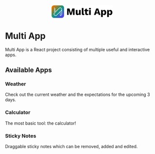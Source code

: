 <p align="center">
  <img src="readme/logo.png" alt="drawing" width="200"/>
</p>

# Multi App

Multi App is a React project consisting of multiple useful and interactive apps.

## Available Apps

### Weather

Check out the current weather and the expectations for the upcoming 3 days.

### Calculator

The most basic tool: the calculator!

### Sticky Notes

Draggable sticky notes which can be removed, added and edited.
